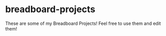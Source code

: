 # breadboard-projects
These are some of my Breadboard Projects! Feel free to use them and edit them!
